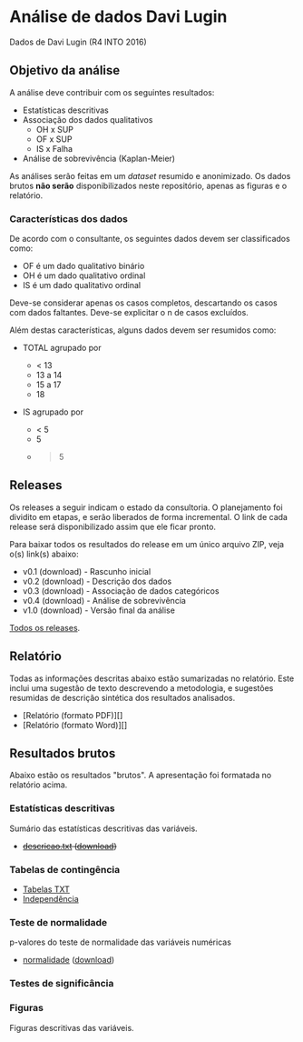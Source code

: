 # Análise de dados Davi Lugin

Dados de Davi Lugin (R4 INTO 2016)

## Objetivo da análise

A análise deve contribuir com os seguintes resultados:

- Estatísticas descritivas
- Associação dos dados qualitativos
  - OH x SUP
  - OF x SUP
  - IS x Falha
- Análise de sobrevivência (Kaplan-Meier)

As análises serão feitas em um *dataset* resumido e anonimizado. Os dados brutos **não serão** disponibilizados neste repositório, apenas as figuras e o relatório.

### Características dos dados

De acordo com o consultante, os seguintes dados devem ser classificados como:

- OF é um dado qualitativo binário
- OH é um dado qualitativo ordinal
- IS é um dado qualitativo ordinal

Deve-se considerar apenas os casos completos, descartando os casos com dados faltantes. Deve-se explicitar o n de casos excluídos.

Além destas características, alguns dados devem ser resumidos como:

- TOTAL agrupado por
  - < 13
  - 13 a 14
  - 15 a 17
  - 18

- IS agrupado por
  - < 5
  - 5
  - > 5

## Releases

Os releases a seguir indicam o estado da consultoria. O planejamento foi dividito em etapas, e serão liberados de forma incremental. O link de cada release será disponibilizado assim que ele ficar pronto.

Para baixar todos os resultados do release em um único arquivo ZIP, veja o(s) link(s) abaixo:

- v0.1 (download) - Rascunho inicial
- v0.2 (download) - Descrição dos dados
- v0.3 (download) - Associação de dados categóricos
- v0.4 (download) - Análise de sobrevivência
- v1.0 (download) - Versão final da análise

[Todos os releases][].

[Todos os releases]: releases

## Relatório

Todas as informações descritas abaixo estão sumarizadas no relatório. Este inclui uma sugestão de texto descrevendo a metodologia, e sugestões resumidas de descrição sintética dos resultados analisados.

- [Relatório (formato PDF)][]
- [Relatório (formato Word)][]

## Resultados brutos ##

Abaixo estão os resultados "brutos". A apresentação foi formatada no relatório acima.

### Estatísticas descritivas ###

Sumário das estatísticas descritivas das variáveis.

* ~~[descricao.txt][] ([download][download-desc-txt])~~

[descricao.txt]: resultados/descricoes.md
[download-desc-txt]: resultados/descricoes.txt?raw=true

### Tabelas de contingência ###

- [Tabelas TXT][]
- [Independência][]

[Tabelas TXT]: resultados/tc.txt
[Independência]: resultados/diferencas-tc.md

### Teste de normalidade ###

p-valores do teste de normalidade das variáveis numéricas

- [normalidade][] ([download][download-norm-txt])

[normalidade]: resultados/normalidade.md
[download-norm-txt]: resultados/normalidade.txt?raw=true

### Testes de significância ###


### Figuras ###

Figuras descritivas das variáveis.

